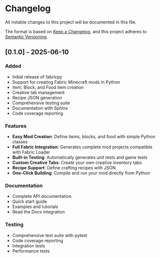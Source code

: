 # Changelog

All notable changes to this project will be documented in this file.

The format is based on [Keep a Changelog](https://keepachangelog.com/en/1.0.0/),
and this project adheres to [Semantic Versioning](https://semver.org/spec/v2.0.0.html).

## [0.1.0] - 2025-06-10

### Added
- Initial release of fabricpy
- Support for creating Fabric Minecraft mods in Python
- Item, Block, and Food item creation
- Creative tab management
- Recipe JSON generation
- Comprehensive testing suite
- Documentation with Sphinx
- Code coverage reporting

### Features
- **Easy Mod Creation**: Define items, blocks, and food with simple Python classes
- **Full Fabric Integration**: Generates complete mod projects compatible with Fabric Loader
- **Built-in Testing**: Automatically generates unit tests and game tests
- **Custom Creative Tabs**: Create your own creative inventory tabs
- **Recipe Support**: Define crafting recipes with JSON
- **One-Click Building**: Compile and run your mod directly from Python

### Documentation
- Complete API documentation
- Quick start guide
- Examples and tutorials
- Read the Docs integration

### Testing
- Comprehensive test suite with pytest
- Code coverage reporting
- Integration tests
- Performance tests
